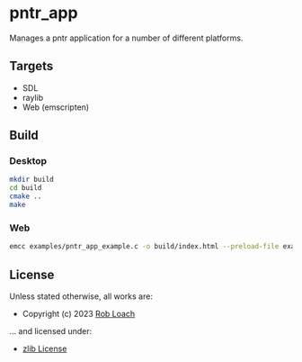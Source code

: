 # pntr_app

Manages a pntr application for a number of different platforms.

## Targets

- SDL
- raylib
- Web (emscripten)

## Build

### Desktop

``` bash
mkdir build
cd build
cmake ..
make
```

### Web

``` bash
emcc examples/pntr_app_example.c -o build/index.html --preload-file examples/resources@/resources --shell-file examples/shell.html -Ibuild/_deps/pntr-src -Iinclude
```

## License

Unless stated otherwise, all works are:

- Copyright (c) 2023 [Rob Loach](https://robloach.net)

... and licensed under:

- [zlib License](LICENSE)
